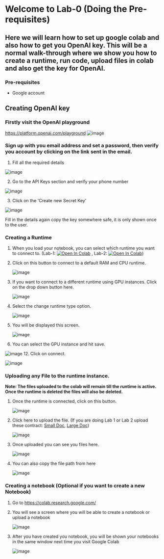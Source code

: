 # Welcome to Lab-0 (Doing the Pre-requisites)

## Here we will learn how to set up google colab and also how to get you OpenAI key. This will be a normal walk-through where we show you how to create a runtime, run code, upload files in colab and also get the key for OpenAI.

### Pre-requisites
* Google account

## Creating OpenAI key

### Firstly visit the OpenAI playground

https://platform.openai.com/playground
![image](https://github.com/initmahesh/MLAI-community-labs/assets/72710483/021fdbac-db77-48f3-9f15-2a445d77614e)

### Sign up with you email address and set a password, then verify you account by clicking on the link sent in the email.

1. Fill all the required details


![image](https://github.com/initmahesh/MLAI-community-labs/assets/72710483/43ac5a03-a8d2-4fca-b006-8d3e5bbc1d04)

2. Go to the API Keys section and verify your phone number

![image](https://github.com/initmahesh/MLAI-community-labs/assets/72710483/e9c15dfe-68f9-4b78-addc-536da4ab2a29)


3. Click on the 'Create new Secret Key'

![image](https://github.com/initmahesh/MLAI-community-labs/assets/72710483/ae0decbf-c3f3-4818-8a71-f10db37420f0)

Fill in the details again copy the key somewhere safe, it is only shown once to the user.


### Creating a Runtime
1. When you load your notebook, you can select which runtime you want to connect to. (Lab-1: [![Open In Colab](https://colab.research.google.com/assets/colab-badge.svg)](https://colab.research.google.com/drive/1Ttn-dVX88D-NjqoHNTpKJmhWZSQljYnk?usp=sharing) , Lab-2: [![Open In Colab](https://colab.research.google.com/assets/colab-badge.svg)](https://colab.research.google.com/drive/15JwxQqnyIhgx1Upmgm_dwH759jxFEeXW?usp=sharing))
2. Click on this button to connect to a default RAM and CPU runtime.
   
   ![image](https://github.com/initmahesh/MLAI-community-labs/assets/72710483/f712c1e6-0507-4dd5-8475-b97ee7840471)
4. If you want to connect to a different runtime using GPU instances. Click on the drop down button here.
   
   ![image](https://github.com/initmahesh/MLAI-community-labs/assets/72710483/8da9ed33-8cc5-41f9-a8d4-50f5217a2b62)
6. Select the change runtime type option.
   
   ![image](https://github.com/initmahesh/MLAI-community-labs/assets/72710483/631594cd-ac0c-4c57-ad06-fdeaa7d40e71)
8. You will be displayed this screen.
   
   ![image](https://github.com/initmahesh/MLAI-community-labs/assets/72710483/64ce1fdf-088b-4c42-8d13-55d56746cea3)
10. You can select the GPU instance and hit save.
    
   ![image](https://github.com/initmahesh/MLAI-community-labs/assets/72710483/8941d745-8c4a-4861-a564-5916b29260ff)
12. Click on connect.

   ![image](https://github.com/initmahesh/MLAI-community-labs/assets/72710483/612406ce-5175-44a0-b43d-2ef0a8620faa)

### Uploading any File to the runtime instance.
****Note: The files uploaded to the colab will remain till the runtime is active. Once the runtime is deleted the files will also be deleted.****

1. Once the runtime is connected, click on this button.
   
   ![image](https://github.com/initmahesh/MLAI-community-labs/assets/72710483/9ab7108b-9f48-4b37-b27b-fb6b13e4570a)
3. Click here to upload the file. (If you are doing Lab 1 or Lab 2 upload these contract: [Small Doc](AWS1.pdf), [Large Doc](https://github.com/initmahesh/MLAI-community-labs/blob/main/Lab-0/Lab-0.1/PROFRAC%20HOLDINGS%2C%20LLC%20credit%20agreement.pdf))
   
   ![image](https://github.com/initmahesh/MLAI-community-labs/assets/72710483/343950c4-1f22-44b2-a746-5cedb2968f4e)
5. Once uploaded you can see you files here.
   
   ![image](https://github.com/initmahesh/MLAI-community-labs/assets/72710483/05f22753-ad7f-4e06-a201-280c506e7ca7)
7. You can also copy the file path from here

   ![image](https://github.com/initmahesh/MLAI-community-labs/assets/72710483/e5cc3e6f-cd7a-4f5e-8905-9ec1555b7970)

### Creating a notebook (Optional if you want to create a new Notebook)
1. Go to https://colab.research.google.com/
2. You will see a screen where you will be able to create a notebook or upload a notebook
   
   ![image](https://github.com/initmahesh/MLAI-community-labs/assets/72710483/58ad8f68-9bb1-4c86-9703-a87b0a5364b1)
4. After you have created you notebook, you will be shown your notebooks in the same window next time you visit Google Colab
   
   ![image](https://github.com/initmahesh/MLAI-community-labs/assets/72710483/af748f7d-a297-4543-b242-ce2376c97c24)
